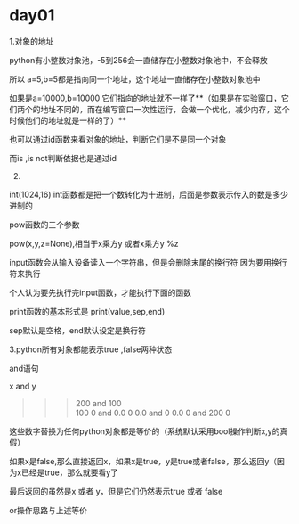 # day01

1.对象的地址

python有小整数对象池，-5到256会一直储存在小整数对象池中，不会释放

所以 a=5,b=5都是指向同一个地址，这个地址一直储存在小整数对象池中

如果是a=10000,b=10000 它们指向的地址就不一样了**（如果是在实验窗口，它们两个的地址不同的，而在编写窗口一次性运行，会做一个优化，减少内存，这个时候他们的地址就是一样的了）**

也可以通过id函数来看对象的地址，判断它们是不是同一个对象

而is ,is not判断依据也是通过id

2.

int(1024,16) int函数都是把一个数转化为十进制，后面是参数表示传入的数是多少进制的

pow函数的三个参数

pow(x,y,z=None),相当于x乘方y   或者x乘方y %z 

input函数会从输入设备读入一个字符串，但是会删除末尾的换行符 因为要用换行符来执行

个人认为要先执行完input函数，才能执行下面的函数

print函数的基本形式是 print(value,sep,end)

sep默认是空格，end默认设定是换行符

3.python所有对象都能表示true ,false两种状态

and语句

x and y

>>> 200 and 100                               
>>> 100
>>> 0 and 0.0
>>> 0
>>> 0.0 and 0
>>> 0.0
>>> 0 and 200
>>> 0

这些数字替换为任何python对象都是等价的（系统默认采用bool操作判断x,y的真假）

如果x是false,那么直接返回x，如果x是true，y是true或者false，那么返回y（因为x已经是true，那么就要看y了

最后返回的虽然是x 或者 y，但是它们仍然表示true 或者 false

or操作思路与上述等价